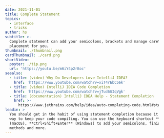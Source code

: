 ```yaml
---
date: 2021-11-01
title: Complete Statement
topics:
  - interface
  - tricks
author: hs
subtitle: >-
  Complete statement can add your semicolons, brackets and manage caret
  placement for you.
thumbnail: ./thumbnail.png
cardThumbnail: ./card.png
shortVideo:
  poster: ./tip.png
  url: 'https://youtu.be/m6iY4p2rBoc'
seealso:
  - title: (video) Why Do Developers Love IntelliJ IDEA?
    href: 'https://www.youtube.com/watch?v=xiT4rEbC56k'
  - title: (video) IntelliJ IDEA Code Completion
    href: 'https://www.youtube.com/watch?v=jTud6GIqVgk'
  - title: (documentation) IntelliJ IDEA Help - Statement Completion
    href: >-
      https://www.jetbrains.com/help/idea/auto-completing-code.html#statements_completion
leadin: >
  You should get in the habit of using statement completion because it's a great
  way to keep your code compiling. You can use the keyboard shortcut **⇧⌘⏎**
  (macOS), **Ctrl+Shift+Enter** (Windows) to add your semicolons, finish your
  methods and more.
---
```


